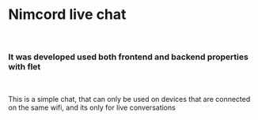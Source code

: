 <h1>Nimcord live chat</h1>
<br>
<h3>It was developed used both frontend and backend properties with flet</h3>
<br>
<p>This is a simple chat, that can only be used on devices that are connected on the same wifi, and its only for live conversations</p>
